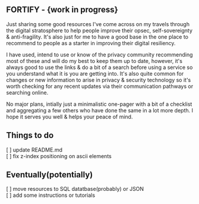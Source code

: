 
## FORTIFY - {work in progress}

Just sharing some good resources I've come across on my travels through the digital stratosphere to help people improve their opsec, self-sovereignty & anti-fragility. It's also just for me to have a good base in the one place to recommend to people as a starter in improving their digital resiliency.

I have used, intend to use or know of the privacy community recommending most of these and will do my best to keep them up to date, however, it's always good to use the links & do a bit of a search before using a service so you understand what it is you are getting into. It's also quite common for changes or new information to arise in privacy & security technology so it's worth checking for any recent updates via their communication pathways or searching online.

No major plans, intially just a minimalistic one-pager with a bit of a checklist and aggregating a few others who have done the same in a lot more depth. I hope it serves you well & helps your peace of mind.


## Things to do

[ ] update README.md   
[ ] fix z-index positioning on ascii elements


## Eventually(potentially)

[ ] move resources to SQL datatbase(probably) or JSON  
[ ] add some instructions or tutorials
